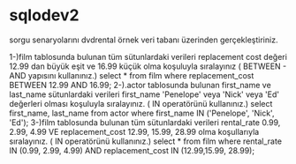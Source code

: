 # sqlodev2
sorgu senaryolarını dvdrental örnek veri tabanı üzerinden gerçekleştiriniz.

1-)film tablosunda bulunan tüm sütunlardaki verileri replacement cost değeri 12.99 dan büyük eşit ve 16.99 küçük olma koşuluyla sıralayınız ( BETWEEN - AND yapısını kullanınız.)
select * from film where replacement_cost BETWEEN 12.99 AND 16.99;
2-).actor tablosunda bulunan first_name ve last_name sütunlardaki verileri first_name 'Penelope' veya 'Nick' veya 'Ed' değerleri olması koşuluyla sıralayınız. ( IN operatörünü kullanınız.)
select first_name, last_name from actor where first_name IN ('Penelope', 'Nick', 'Ed');
3-)film tablosunda bulunan tüm sütunlardaki verileri rental_rate 0.99, 2.99, 4.99 VE replacement_cost 12.99, 15.99, 28.99 olma koşullarıyla sıralayınız. ( IN operatörünü kullanınız.)
select * from film where rental_rate IN (0.99, 2.99, 4.99) AND replacement_cost IN (12.99,15.99, 28.99);
